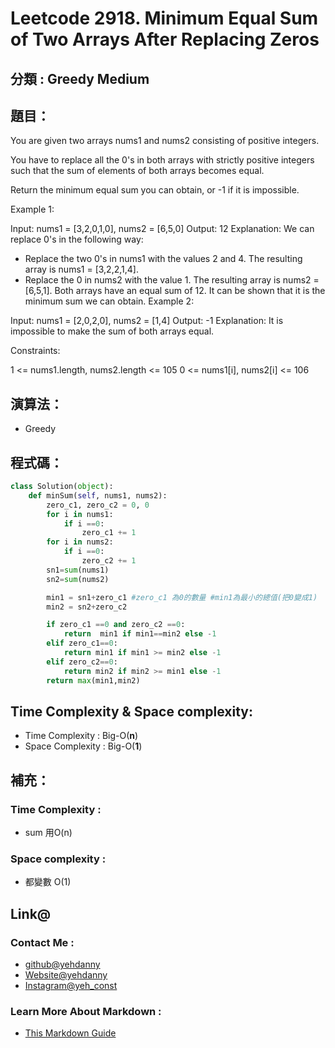 # Leetcode  2918. Minimum Equal Sum of Two Arrays After Replacing Zeros

## 分類 : Greedy Medium

## 題目：
You are given two arrays nums1 and nums2 consisting of positive integers.

You have to replace all the 0's in both arrays with strictly positive integers such that the sum of elements of both arrays becomes equal.

Return the minimum equal sum you can obtain, or -1 if it is impossible.

Example 1:

Input: nums1 = [3,2,0,1,0], nums2 = [6,5,0]
Output: 12
Explanation: We can replace 0's in the following way:
- Replace the two 0's in nums1 with the values 2 and 4. The resulting array is nums1 = [3,2,2,1,4].
- Replace the 0 in nums2 with the value 1. The resulting array is nums2 = [6,5,1].
Both arrays have an equal sum of 12. It can be shown that it is the minimum sum we can obtain.
Example 2:

Input: nums1 = [2,0,2,0], nums2 = [1,4]
Output: -1
Explanation: It is impossible to make the sum of both arrays equal.
 

Constraints:

1 <= nums1.length, nums2.length <= 105
0 <= nums1[i], nums2[i] <= 106

## 演算法：
- Greedy

## 程式碼：
```python
class Solution(object):
    def minSum(self, nums1, nums2):
        zero_c1, zero_c2 = 0, 0
        for i in nums1:
            if i ==0:
                zero_c1 += 1 
        for i in nums2:
            if i ==0:
                zero_c2 += 1        
        sn1=sum(nums1)
        sn2=sum(nums2)

        min1 = sn1+zero_c1 #zero_c1 為0的數量 #min1為最小的總值(把0變成1)
        min2 = sn2+zero_c2

        if zero_c1 ==0 and zero_c2 ==0:
            return  min1 if min1==min2 else -1
        elif zero_c1==0:
            return min1 if min1 >= min2 else -1
        elif zero_c2==0:
            return min2 if min2 >= min1 else -1
        return max(min1,min2)        
```
## Time Complexity & Space complexity:
- Time Complexity   :   Big-O(__n__)
- Space Complexity   :  Big-O(__1__)

## 補充：
### Time Complexity :
-  sum 用O(n)
### Space complexity :
- 都變數 O(1)

## Link@
### Contact Me : 
- [github@yehdanny](https://github.com/yehdanny)
- [Website@yehdanny](https://yehdanny.github.io/mypage/html/index.html)
- [Instagram@yeh_const](https://www.instagram.com/yeh_const?igsh=MTVlNTl2eGVkeWI2MA%3D%3D&utm_source=qr)
### Learn More About Markdown :
- [This Markdown Guide](https://www.markdownguide.org/)
